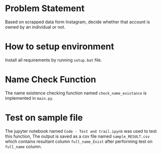 # Problem Statement
Based on scrapped data form Instagram, decide whether that account is owned by an individual or not. 

# How to setup environment
Install all requirements by running `setup.bat` file.

# Name Check Function
The name existence checking function named `check_name_existance` is implemented in `main.py`.

# Test on sample file
The jupyter notebook named `Code - Test and trail.ipynb` was used to test this function, The output is saved as a csv file named `sample_RESULT.csv` which contains resultant column `full_name_Exist` after performing test on `full_name` column.